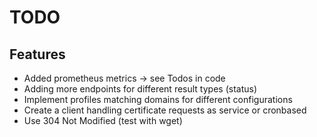 # TODO

## Features

* Added prometheus metrics -> see Todos in code
* Adding more endpoints for different result types (status)
* Implement profiles matching domains for different configurations
* Create a client handling certificate requests as service or cronbased
* Use 304 Not Modified (test with wget)
